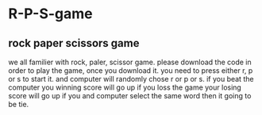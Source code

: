 # R-P-S-game



## rock paper scissors game

we all familier with rock, paler, scissor game. 
please download the code in order to play the game,
once you download it. you need to press either r, p or s to start it. and computer will randomly chose r or p or s. if you beat the computer you winning score will go up if you loss the game your losing score will go up if you and computer select the same word then it going to be tie.
